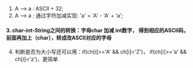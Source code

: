 1. A --> a : ASCII + 32;
2. A --> a : 通过字符加减实现: 'a' = 'A' - 'A' + 'a';
#### 3. char-int-String之间的转换：字母char 加减 int数字， 得到相应的ASCII码，前面再加上（char），转成改ASCII对应的字母
4. 判断是否为大小写还可以用：if(ch[i]>='A' && ch[i]<'Z')， if(ch[i]>='a' && ch[i]<'z')，更简单
